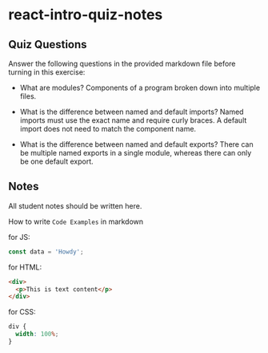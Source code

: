 # react-intro-quiz-notes

## Quiz Questions

Answer the following questions in the provided markdown file before turning in this exercise:

- What are modules?
  Components of a program broken down into multiple files.

- What is the difference between named and default imports?
  Named imports must use the exact name and require curly braces. A default import does not need to match the component name.

- What is the difference between named and default exports?
  There can be multiple named exports in a single module, whereas there can only be one default export.

## Notes

All student notes should be written here.

How to write `Code Examples` in markdown

for JS:

```javascript
const data = 'Howdy';
```

for HTML:

```html
<div>
  <p>This is text content</p>
</div>
```

for CSS:

```css
div {
  width: 100%;
}
```
